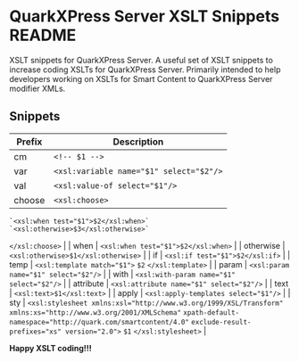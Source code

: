 # QuarkXPress Server XSLT Snippets README

XSLT snippets for QuarkXPress Server.
A useful set of XSLT snippets to increase coding XSLTs for QuarkXPress Server. 
Primarily intended to help developers working on XSLTs for Smart Content to QuarkXPress Server modifier XMLs.

## Snippets

| Prefix      | Description |
| ----------- | ----------- |
| cm        | `<!-- $1 -->`  |
| var       | `<xsl:variable name="$1" select="$2"/>` |
| val       | `<xsl:value-of select="$1"/>` |
| choose    | `<xsl:choose>`
    `<xsl:when test="$1">$2</xsl:when>`
    `<xsl:otherwise>$3</xsl:otherwise>`
`</xsl:choose>` |
| when      | `<xsl:when test="$1">$2</xsl:when>` |
| otherwise | `<xsl:otherwise>$1</xsl:otherwise>` |
| if        | `<xsl:if test="$1">$2</xsl:if>` |
| temp      | `<xsl:template match="$1">`
    `$2`
    `</xsl:template>` |
| param     | `<xsl:param name="$1" select="$2"/>` |
| with      | `<xsl:with-param name="$1" select="$2"/>` |
| attribute | `<xsl:attribute name="$1" select="$2"/>` |
| text      | `<xsl:text>$1</xsl:text>` |
| apply     | `<xsl:apply-templates select="$1"/>` |
| sty       | `<xsl:stylesheet xmlns:xsl="http://www.w3.org/1999/XSL/Transform"` 
             `xmlns:xs="http://www.w3.org/2001/XMLSchema"` `xpath-default-namespace="http://quark.com/smartcontent/4.0"`
             `exclude-result-prefixes="xs" version="2.0">`
             `$1`
        `</xsl:stylesheet>` |



**Happy XSLT coding!!!**